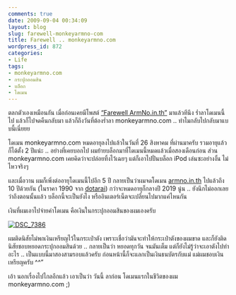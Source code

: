 ```yaml
---
comments: true
date: 2009-09-04 00:34:09
layout: blog
slug: farewell-monkeyarmno-com
title: Farewell .. monkeyarmno.com
wordpress_id: 872
categories:
- Life
tags:
- monkeyarmno.com
- กระปุกออมสิน
- บล็อก
- โดเมน
---
```


ตลกตัวเองเหมือนกัน เมื่อก่อนเคยมีโพสต์ [“Farewell ArmNo.in.th”](http://www.armno.in.th/20081221/farewellarmnointh) มาแล้วทีนึง ร่ำลาโดเมนนี้ไป แล้วก็ไปจดคืนกลับมา แล้วก็ถึงวันที่ต้องร่ำลา monkeyarmno.com .. ทำไมกลับไปกลับมาแบบนี้เนี่ยยย

 

โดเมน monkeyarmno.com หมดอายุลงไปแล้วในวันที่ 26 สิงหาคม ที่ผ่านมาครับ รวมอายุแล้วก็ได้ตั้ง 2 ปีแน่ะ .. อย่างที่เคยบอกไป ผมย้ายบล็อกมาที่โดเมนนี้หมดแล้วเมื่อสองเดือนก่อน ส่วน monkeyarmno.com เคยคิดว่าจะปล่อยทิ้งไว้เฉยๆ แต่ก็เอาไปปั่นบล็อก iPod เล่นซะอย่างงั้น ไม่ไหวจริงๆ

 

และเมื่อวาน ผมก็เพิ่งต่ออายุโดเมนนี้ไปอีก 5 ปี กลายเป็นว่าผมจดโดเมน [armno.in.th](http://www.armno.in.th) ไปแล้วถึง 10 ปีด้วยกัน (ในราคา 1990 จาก [dotarai](http://www.dotarai.com)) กว่าจะหมดอายุก็กลางปี 2019 นู่น .. ยังนึกไม่ออกเลยว่าถึงตอนนั้นแล้ว บล็อกนี้จะเป็นยังไง หรืออินเตอร์เน็ตจะเปลี่ยนไปมากแค่ไหนกัน

 

เงินที่ผมเอาไปจ่ายค่าโดเมน คือเงินในกระปุกออมสินของผมเองครับ

 

[![DSC_7386](http://www.armno.in.th/wp-content/uploads/Farewell..monkeyarmno.com_14BB8/DSC_7386_thumb.jpg)](http://www.armno.in.th/wp-content/uploads/Farewell..monkeyarmno.com_14BB8/DSC_7386.jpg)

 

ผมติดนิสัยไม่พกเงินเหรียญไว้ในกระเป๋าตัง เพราะเชื่อว่ามันจะทำให้กระเป๋าตังของผมขาด และก็ยังติดนิสัยชอบหยอดกระปุกออมสินด้วย .. กลายเป็นว่า หยอดทุกวัน จนมันเต็ม แต่ก็ยังไม่รู้ว่าจะเอาตังไปทำอะไร .. เป็นแบบนี้มาสองสามรอบแล้วครับ ก่อนหน้านี้ก็จะแลกเป็นเงินธนบัตรกับแม่ แม่ผมชอบเงินเหรียญครับ ^^”

 

เอ้า นอกเรื่องไปไกลอีกแล้ว เอาเป็นว่า วันนี้ ลาก่อน โดเมนแรกในชีวิตของผม monkeyarmno.com ;)
